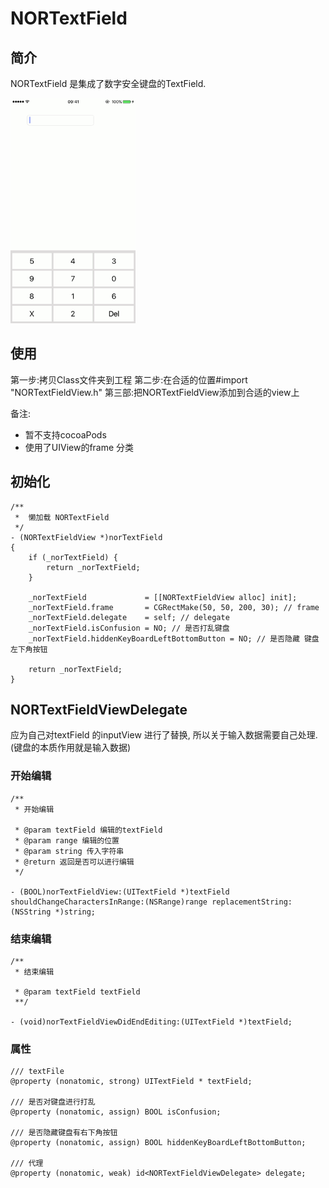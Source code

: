# NORTextField
## 简介
NORTextField 是集成了数字安全键盘的TextField.

<img src="image/1.gif" width="200" height="360" style="max-width:100%;">

## 使用
第一步:拷贝Class文件夹到工程
第二步:在合适的位置#import "NORTextFieldView.h"
第三部:把NORTextFieldView添加到合适的view上

备注: 

* 暂不支持cocoaPods
* 使用了UIView的frame 分类

## 初始化

``` 
/**
 *  懒加载 NORTextField
 */
- (NORTextFieldView *)norTextField
{
    if (_norTextField) {
        return _norTextField;
    }
    
    _norTextField             = [[NORTextFieldView alloc] init];
    _norTextField.frame       = CGRectMake(50, 50, 200, 30); // frame
    _norTextField.delegate    = self; // delegate
    _norTextField.isConfusion = NO; // 是否打乱键盘
    _norTextField.hiddenKeyBoardLeftBottomButton = NO; // 是否隐藏 键盘左下角按钮
    
    return _norTextField;
}
```

## NORTextFieldViewDelegate

应为自己对textField 的inputView 进行了替换, 所以关于输入数据需要自己处理.(键盘的本质作用就是输入数据)

### 开始编辑
```
/**
 * 开始编辑

 * @param textField 编辑的textField
 * @param range 编辑的位置
 * @param string 传入字符串
 * @return 返回是否可以进行编辑
 */
 
- (BOOL)norTextFieldView:(UITextField *)textField shouldChangeCharactersInRange:(NSRange)range replacementString:(NSString *)string;
```

### 结束编辑

```
/**
 * 结束编辑

 * @param textField textField
 **/
 
- (void)norTextFieldViewDidEndEditing:(UITextField *)textField;
```

### 属性

```
/// textFile
@property (nonatomic, strong) UITextField * textField;

/// 是否对键盘进行打乱
@property (nonatomic, assign) BOOL isConfusion;

/// 是否隐藏键盘有右下角按钮
@property (nonatomic, assign) BOOL hiddenKeyBoardLeftBottomButton;

/// 代理
@property (nonatomic, weak) id<NORTextFieldViewDelegate> delegate;
```



